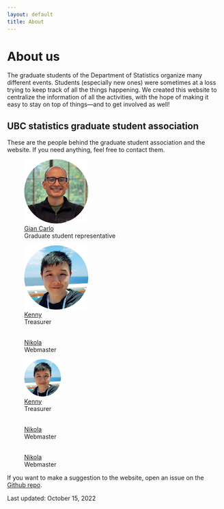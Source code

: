 ```yaml
---
layout: default
title: About
---
```


# About us

The graduate students of the Department of Statistics organize many different
events. Students (especially new ones) were sometimes at a loss trying to keep
track of all the things happening. We created this website to centralize
the information of all the activities, with the hope of making it easy
to stay on top of things&mdash;and to get involved as well!



## UBC statistics graduate student association

These are the people behind the graduate student association and the website.
If you need anything, feel free to contact them.




<div id="images">
<figure>
	<a href="https://www.stat.ubc.ca/users/gian-carlo-di-luvi"><img src="img/giancarlo.jpg" width="150" alt=""></a>
	<figcaption><a href="https://www.stat.ubc.ca/users/gian-carlo-di-luvi">Gian Carlo</a></figcaption>
	<figcaption>Graduate student representative</figcaption>
</figure>
</div>




<div id="images">
	<div style="width:50%">
		<figure>
			<a href="https://www.stat.ubc.ca/users/kenny-chiu"><img src="img/kenny.jpg" width="150" alt=""></a>
			<figcaption><a href="https://www.stat.ubc.ca/users/kenny-chiu">Kenny</a></figcaption>
			<figcaption>Treasurer</figcaption>
		</figure>
	</div>
	<div style="width:50%">
		<figure>
			<a href="https://www.stat.ubc.ca/users/nikola-surjanovic"><img src="img/nikola.jpg" width="150" alt=""></a>
			<figcaption><a href="https://www.stat.ubc.ca/users/nikola-surjanovic">Nikola</a></figcaption>
			<figcaption>Webmaster</figcaption>
		</figure>
	</div>
</div>

<div id="images">
	<div style="width:33%">
		<figure>
			<a href="https://www.stat.ubc.ca/users/kenny-chiu"><img src="img/kenny.jpg" width="150" alt=""></a>
			<figcaption><a href="https://www.stat.ubc.ca/users/kenny-chiu">Kenny</a></figcaption>
			<figcaption>Treasurer</figcaption>
		</figure>
	</div>
	<div style="width:33%">
		<figure>
			<a href="https://www.stat.ubc.ca/users/nikola-surjanovic"><img src="img/nikola.jpg" width="150" alt=""></a>
			<figcaption><a href="https://www.stat.ubc.ca/users/nikola-surjanovic">Nikola</a></figcaption>
			<figcaption>Webmaster</figcaption>
		</figure>
	</div>
	<div style="width:33%">
		<figure>
			<a href="https://www.stat.ubc.ca/users/nikola-surjanovic"><img src="img/nikola.jpg" width="150" alt=""></a>
			<figcaption><a href="https://www.stat.ubc.ca/users/nikola-surjanovic">Nikola</a></figcaption>
			<figcaption>Webmaster</figcaption>
		</figure>
	</div>
</div>

If you want to make a suggestion to the website, open an issue on the [Github repo](https://github.com/ubc-stat-grad/ubc-stat-grad.github.io).


Last updated: October 15, 2022
